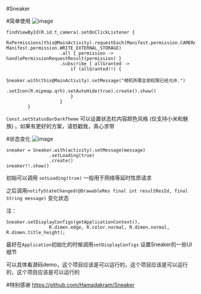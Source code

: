 #Sneaker

#简单使用
![image](https://github.com/iielse/DemoProjects/blob/master/P05_Sneaker/previews/222.gif)

```
findViewById(R.id.t_camera).setOnClickListener {
            RxPermissions(this@MainActivity).requestEach(Manifest.permission.CAMERA, Manifest.permission.WRITE_EXTERNAL_STORAGE)
                    .all { permission -> handlePermissionRequestResult(permission) }
                    .subscribe { allGranted ->
                        if (allGranted!!) {
                            Sneaker.with(this@MainActivity).setMessage("相机所需全部权限已经允许.")
                                    .setIcon(R.mipmap.qrh).setAutoHide(true).create().show()
                        }
                    }
        }
```

`Const.setStatusBarDarkTheme` 可以设置状态栏内容颜色风格 (仅支持小米和魅族) 。如果有更好的方案，请怒戳我，真心求带


#状态变化
![image](https://github.com/iielse/DemoProjects/blob/master/P05_Sneaker/previews/111.gif)

```
sneaker = Sneaker.with(activity).setMessage(message)
                .setLoading(true)
                .create()
sneaker!!.show()
```

初始可以调用 `setLoading(true)` 一般用于网络等延时性质请求

之后调用`notifyStateChanged(@DrawableRes final int resultResId, final String message)` 变化状态


注：
```
Sneaker.setDisplayConfigs(getApplicationContext(),
                R.dimen.edge, R.color.normal, R.dimen.normal, R.dimen.title_height);
```
最好在`Application`初始化的时候调用`setDisplayConfigs` 设置Sneaker的一些UI细节


可以具体看源码demo，这个项目应该是可以运行的，这个项目应该是可以运行的，这个项目应该是可以运行的


#特别感谢
https://github.com/Hamadakram/Sneaker